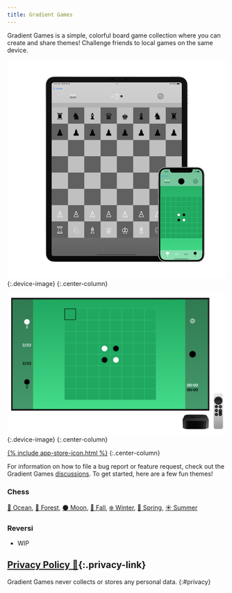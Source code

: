 ```yaml
---
title: Gradient Games
---
```

Gradient Games is a simple, colorful board game collection where you can create and share themes! Challenge friends to local games on the same device.

![](/assets/images/gradientgames/ios.png){:.device-image}
{:.center-column}

![](/assets/images/gradientgames/tvos.png){:.device-image}
{:.center-column}

[{% include app-store-icon.html %}]()
{:.center-column}

For information on how to file a bug report or feature request, check out the Gradient Games [discussions](https://github.com/Sammcb/GradientGames/discussions/1). To get started, here are a few fun themes!

### Chess

[🌊 Ocean](https://www.sammcb.com/ChessColors/?symbol=%f0%9f%8f%8a&pieceLight=00c1ce&pieceDark=0100a7&squareLight=b2ecee&squareDark=0375fb), [🌲 Forest](https://www.sammcb.com/ChessColors/?symbol=%f0%9f%8c%b2&pieceLight=ffffff&pieceDark=000000&squareLight=cce8b5&squareDark=38571a), [🌑 Moon](https://www.sammcb.com/ChessColors/?symbol=%f0%9f%8c%91&pieceLight=ffffff&pieceDark=000000&squareLight=c0c0c0&squareDark=606060), [🍁 Fall](https://www.sammcb.com/ChessColors/?symbol=%f0%9f%8d%81&pieceLight=ffffff&pieceDark=000000&squareLight=ffad3a&squareDark=b22a00), [❄️ Winter](https://www.sammcb.com/ChessColors/?symbol=%e2%9d%84%ef%b8%8f&pieceLight=444444&pieceDark=000000&squareLight=caf0fe&squareDark=76aac7), [🌸 Spring](https://www.sammcb.com/ChessColors/?symbol=%f0%9f%8c%b8&pieceLight=606060&pieceDark=000000&squareLight=fff76b&squareDark=b1dd8c), [☀️ Summer](https://www.sammcb.com/ChessColors/?symbol=%e2%98%80%ef%b8%8f&pieceLight=606060&pieceDark=000000&squareLight=fff995&squareDark=ffaa00)

### Reversi

* WIP

## [Privacy Policy 🔗](#privacy){:.privacy-link}

Gradient Games never collects or stores any personal data.
{:#privacy}
